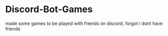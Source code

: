 # Discord-Bot-Games
made some games to be played with friends on discord, forgot i dont have friends
